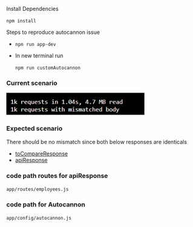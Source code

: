 Install Dependencies

`npm install`

Steps to reproduce autocannon issue 

- `npn run app-dev`

- In new terminal run 

  `npm run customAutocannon`

### Current scenario


![redlime](app/mismatch.png)

### Expected scenario

There should be no mismatch since both below responses are identicals

- [toCompareResponse](https://gist.github.com/matt212/65383bd9f183a1b6449e87437fc61bdd)
- [apiResponse](https://gist.github.com/matt212/742d761f5415d5a774368496caf95976)



### code path routes for apiResponse

`app/routes/employees.js` 

### code path for Autocannon

`app/config/autocannon.js`
